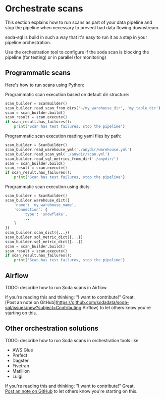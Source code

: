 # Orchestrate scans

This section explains how to run scans as part of your data pipeline and 
stop the pipeline when necessary to prevent bad data flowing downstream.

soda-sql is build in such a way that it's easy to run it as a step in your 
pipeline orchestration.  

Use the orchestration tool to configure if the soda scan is blocking the pipeline 
(for testing) or in parallel (for monitoring)

## Programmatic scans

Here's how to run scans using Python: 

Programmatic scan execution based on default dir structure:
```python
scan_builder = ScanBuilder()
scan_builder.read_scan_from_dirs('~/my_warehouse_dir', 'my_table_dir')
scan = scan_builder.build()
scan_result = scan.execute()
if scan_result.has_failures():
    print('Scan has test failures, stop the pipeline')
```

Programmatic scan execution reading yaml files by path:
```python
scan_builder = ScanBuilder()
scan_builder.read_warehouse_yml('./anydir/warehouse.yml')
scan_builder.read_scan_yml('./anydir/scan.yml')
scan_builder.read_sql_metrics_from_dir('./anydir/')
scan = scan_builder.build()
scan_result = scan.execute()
if scan_result.has_failures():
    print('Scan has test failures, stop the pipeline')
```

Programmatic scan execution using dicts:
```python
scan_builder = ScanBuilder()
scan_builder.warehouse_dict({
    'name': 'my_warehouse_name',
    'connection': {
        'type': 'snowflake',
        ...
    }
})
scan_builder.scan_dict({...})
scan_builder.sql_metric_dict({...})
scan_builder.sql_metric_dict({...})
scan = scan_builder.build()
scan_result = scan.execute()
if scan_result.has_failures():
    print('Scan has test failures, stop the pipeline')
```

## Airflow

TODO: describe how to run Soda scans in Airflow.

If you're reading this and thinking: "I want to contribute!" Great.  
[Post an note on GitHub](https://github.com/sodadata/soda-sql/issues/new?subject=Contributing Airflow) to let 
others know you're starting on this. 

## Other orchestration solutions

TODO: describe how to run Soda scans in orchestration tools like

* AWS Glue
* Prefect
* Dagster
* Fivetran
* Matillion
* Luigi

If you're reading this and thinking: "I want to contribute!" Great.  
[Post an note on GitHub](https://github.com/sodadata/soda-sql/issues/new) to let others know 
you're starting on this. 
